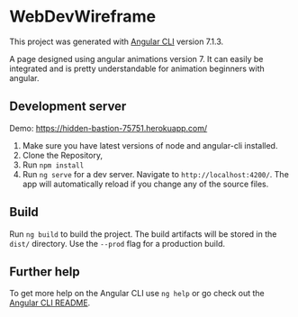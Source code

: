 # WebDevWireframe

This project was generated with [Angular CLI](https://github.com/angular/angular-cli) version 7.1.3.

A page designed using angular animations version 7. It can easily be integrated and is pretty understandable for animation beginners with angular.

## Development server
Demo: https://hidden-bastion-75751.herokuapp.com/

1. Make sure you have latest versions of node and angular-cli installed.
2. Clone the Repository,
3. Run `npm install`
4. Run `ng serve` for a dev server. Navigate to `http://localhost:4200/`. The app will automatically reload if you change any of the source files.

## Build

Run `ng build` to build the project. The build artifacts will be stored in the `dist/` directory. Use the `--prod` flag for a production build.

## Further help

To get more help on the Angular CLI use `ng help` or go check out the [Angular CLI README](https://github.com/angular/angular-cli/blob/master/README.md).

